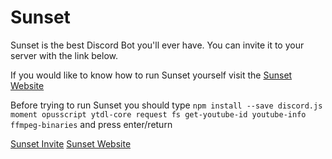 # Sunset
Sunset is the best Discord Bot you'll ever have. You can invite it to your server with the link below.  
  
If you would like to know how to run Sunset yourself visit the [Sunset Website](https://sites.google.com/view/sunset-discordbot/home)  
  
Before trying to run Sunset you should type  `npm install --save discord.js moment opusscript ytdl-core request fs get-youtube-id youtube-info ffmpeg-binaries` and press enter/return

[Sunset Invite](https://discordapp.com/oauth2/authorize?client_id=371097223942897665&scope=bot&permissions=2146958591)
[Sunset Website](https://sites.google.com/view/sunset-discordbot/home)  
  


